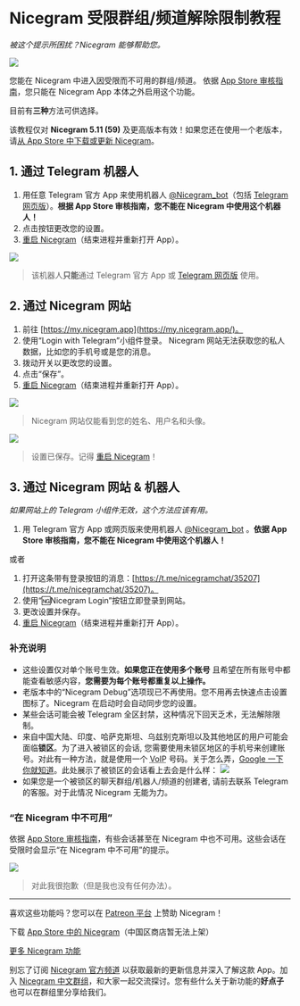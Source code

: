 # Nicegram 受限群组/频道解除限制教程
_被这个提示所困扰？Nicegram 能够帮助您。_

![](https://graph.org/file/da435e3224a811ef027e3.png)

您能在 Nicegram 中进入因受限而不可用的群组/频道。
依据 [App Store 审核指南][app-store-guidelines]，您只能在 Nicegram App 本体之外启用这个功能。

目前有**三种**方法可供选择。

该教程仅对 **Nicegram 5.11 (59)** 及更高版本有效！如果您还在使用一个老版本，请[从 App Store 中下载或更新 Nicegram][nicegram-app-store]。


## 1. 通过 Telegram 机器人

1.   用任意 Telegram 官方 App 来使用机器人 [@Nicegram_bot](https://t.me/nicegram_bot)（包括 [Telegram 网页版](https://web.telegram.org)）。**根据 App Store 审核指南，您不能在 Nicegram 中使用这个机器人！**
2.   点击按钮更改您的设置。
3.   [重启 Nicegram][force-close]（结束进程并重新打开 App）。

![](https://graph.org/file/6d9bd5b7ac7032fe332d2.png)

> 该机器人**只能**通过 Telegram 官方 App 或 [Telegram 网页版](https://web.telegram.org) 使用。

## 2. 通过 Nicegram 网站

1.   前往 [https://my.nicegram.app](https://my.nicegram.app/)。
2.   使用“Login with Telegram”小组件登录。
     Nicegram 网站无法获取您的私人数据，比如您的手机号或是您的消息。
3.   拨动开关以更改您的设置。
4.   点击“保存”。
5.   [重启 Nicegram][force-close]（结束进程并重新打开 App）。

![](https://graph.org/file/d9b045ab0ccea7b34d77a.png)

> Nicegram 网站仅能看到您的姓名、用户名和头像。


![](https://graph.org/file/2b06327ddd85fcf389532.png)

> 设置已保存。记得 [重启 Nicegram][force-close]！


## 3. 通过 Nicegram 网站 & 机器人

_如果网站上的 Telegram 小组件无效，这个方法应该有用。_

1.   用 Telegram 官方 App 或网页版来使用机器人 [@Nicegram_bot](https://t.me/nicegram_bot) 。**依据 App Store 审核指南，您不能在 Nicegram 中使用这个机器人！**

<aside>或者</aside>

1.   打开这条带有登录按钮的消息：[https://t.me/nicegramchat/35207](https://t.me/nicegramchat/35207)。
2.   使用“🆖Nicegram Login”按钮立即登录到网站。
3.   更改设置并保存。
4.   [重启 Nicegram][force-close]（结束进程并重新打开 App）。

### 补充说明

* 这些设置仅对单个账号生效。**如果您正在使用多个账号** 且希望在所有账号中都能查看敏感内容，**您需要为每个账号都重复以上操作。**
* 老版本中的“Nicegram Debug”选项现已不再使用。您不用再去快速点击设置图标了。Nicegram 在启动时会自动同步您的设置。
* 某些会话可能会被 Telegram 全区封禁，这种情况下回天乏术，无法解除限制。
* 来自中国大陆、印度、哈萨克斯坦、乌兹别克斯坦以及其他地区的用户可能会面临**锁区**。为了进入被锁区的会话, 您需要使用未锁区地区的手机号来创建账号。对此有一种方法，就是使用一个 <abbr title="Voice over Internet Protocol">VoIP</abbr> 号码。关于怎么弄，[Google 一下你就知道](https://www.google.com/search?q=voip+number+for+telegram)。此处展示了被锁区的会话看上去会是什么样：
	![](https://graph.org/file/b1931dc681ecd967f0300.png)
* 如果您是一个被锁区的聊天群组/机器人/频道的创建者, 请前去联系 Telegram 的客服。对于此情况 Nicegram 无能为力。 

### “在 Nicegram 中不可用”

依据 [App Store 审核指南][app-store-guidelines]，有些会话甚至在 Nicegram 中也不可用。这些会话在受限时会显示“在 Nicegram 中不可用”的提示。


![](https://graph.org/file/7796b20c4dc34c28221d4.png)

> 对此我很抱歉（但是我也没有任何办法）。

<hr>

喜欢这些功能吗？您可以在 [Patreon 平台](https://patreon.com/nicegram) 上赞助 Nicegram！

下载 [App Store 中的 Nicegram][nicegram-app-store]（中国区商店暂无法上架）

[更多 Nicegram 功能](/cn/features)

别忘了订阅 [Nicegram 官方频道](https://t.me/nicegramapp) 以获取最新的更新信息并深入了解这款 App。加入 [Nicegram 中文群组](https://t.me/nicegram_cn)，和大家一起交流探讨。您有些什么关于新功能的**好点子**也可以在群组里分享给我们。

[app-store-guidelines]: https://developer.apple.com/app-store/review/guidelines/#user-generated-content
[nicegram-app-store]: https://itunes.apple.com/app/id1457369322
[force-close]: https://support.apple.com/en-us/HT201330
